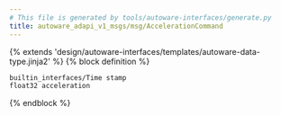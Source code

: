 ```yaml
---
# This file is generated by tools/autoware-interfaces/generate.py
title: autoware_adapi_v1_msgs/msg/AccelerationCommand
---
```


{% extends 'design/autoware-interfaces/templates/autoware-data-type.jinja2' %}
{% block definition %}

```txt
builtin_interfaces/Time stamp
float32 acceleration
```

{% endblock %}
